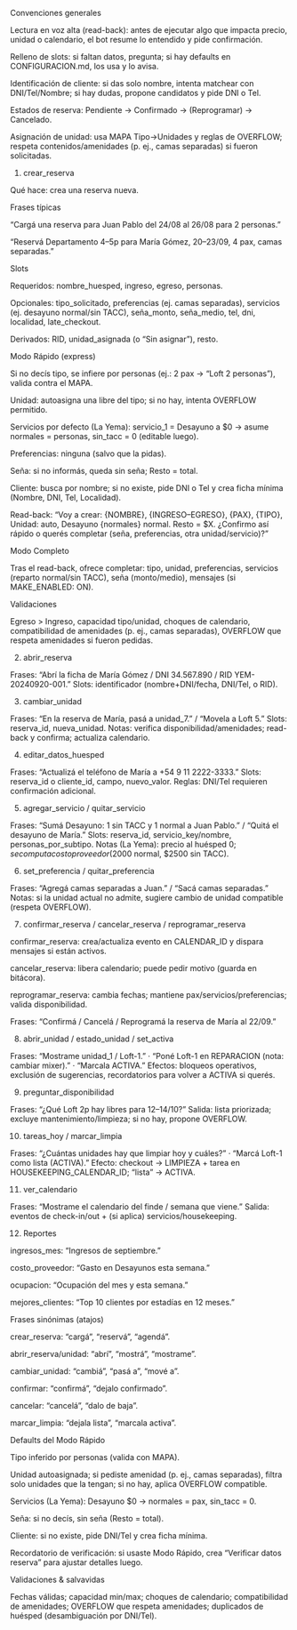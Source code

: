 Convenciones generales

Lectura en voz alta (read-back): antes de ejecutar algo que impacta precio, unidad o calendario, el bot resume lo entendido y pide confirmación.

Relleno de slots: si faltan datos, pregunta; si hay defaults en CONFIGURACION.md, los usa y lo avisa.

Identificación de cliente: si das solo nombre, intenta matchear con DNI/Tel/Nombre; si hay dudas, propone candidatos y pide DNI o Tel.

Estados de reserva: Pendiente → Confirmado → (Reprogramar) → Cancelado.

Asignación de unidad: usa MAPA Tipo→Unidades y reglas de OVERFLOW; respeta contenidos/amenidades (p. ej., camas separadas) si fueron solicitadas.

1) crear_reserva

Qué hace: crea una reserva nueva.

Frases típicas

“Cargá una reserva para Juan Pablo del 24/08 al 26/08 para 2 personas.”

“Reservá Departamento 4–5p para María Gómez, 20–23/09, 4 pax, camas separadas.”

Slots

Requeridos: nombre_huesped, ingreso, egreso, personas.

Opcionales: tipo_solicitado, preferencias (ej. camas separadas), servicios (ej. desayuno normal/sin TACC), seña_monto, seña_medio, tel, dni, localidad, late_checkout.

Derivados: RID, unidad_asignada (o “Sin asignar”), resto.

Modo Rápido (express)

Si no decís tipo, se infiere por personas (ej.: 2 pax → “Loft 2 personas”), valida contra el MAPA.

Unidad: autoasigna una libre del tipo; si no hay, intenta OVERFLOW permitido.

Servicios por defecto (La Yema): servicio_1 = Desayuno a $0 → asume normales = personas, sin_tacc = 0 (editable luego).

Preferencias: ninguna (salvo que la pidas).

Seña: si no informás, queda sin seña; Resto = total.

Cliente: busca por nombre; si no existe, pide DNI o Tel y crea ficha mínima (Nombre, DNI, Tel, Localidad).

Read-back:
“Voy a crear: {NOMBRE}, {INGRESO–EGRESO}, {PAX}, {TIPO}, Unidad: auto, Desayuno {normales} normal. Resto = $X. ¿Confirmo así rápido o querés completar (seña, preferencias, otra unidad/servicio)?”

Modo Completo

Tras el read-back, ofrece completar: tipo, unidad, preferencias, servicios (reparto normal/sin TACC), seña (monto/medio), mensajes (si MAKE_ENABLED: ON).

Validaciones

Egreso > Ingreso, capacidad tipo/unidad, choques de calendario, compatibilidad de amenidades (p. ej., camas separadas), OVERFLOW que respeta amenidades si fueron pedidas.

2) abrir_reserva

Frases: “Abrí la ficha de María Gómez / DNI 34.567.890 / RID YEM-20240920-001.”
Slots: identificador (nombre+DNI/fecha, DNI/Tel, o RID).

3) cambiar_unidad

Frases: “En la reserva de María, pasá a unidad_7.” / “Movela a Loft 5.”
Slots: reserva_id, nueva_unidad.
Notas: verifica disponibilidad/amenidades; read-back y confirma; actualiza calendario.

4) editar_datos_huesped

Frases: “Actualizá el teléfono de María a +54 9 11 2222-3333.”
Slots: reserva_id o cliente_id, campo, nuevo_valor.
Reglas: DNI/Tel requieren confirmación adicional.

5) agregar_servicio / quitar_servicio

Frases: “Sumá Desayuno: 1 sin TACC y 1 normal a Juan Pablo.” / “Quitá el desayuno de María.”
Slots: reserva_id, servicio_key/nombre, personas_por_subtipo.
Notas (La Yema): precio al huésped $0; se computa costo proveedor ($2000 normal, $2500 sin TACC).

6) set_preferencia / quitar_preferencia

Frases: “Agregá camas separadas a Juan.” / “Sacá camas separadas.”
Notas: si la unidad actual no admite, sugiere cambio de unidad compatible (respeta OVERFLOW).

7) confirmar_reserva / cancelar_reserva / reprogramar_reserva

confirmar_reserva: crea/actualiza evento en CALENDAR_ID y dispara mensajes si están activos.

cancelar_reserva: libera calendario; puede pedir motivo (guarda en bitácora).

reprogramar_reserva: cambia fechas; mantiene pax/servicios/preferencias; valida disponibilidad.

Frases: “Confirmá / Cancelá / Reprogramá la reserva de María al 22/09.”

8) abrir_unidad / estado_unidad / set_activa

Frases: “Mostrame unidad_1 / Loft-1.” · “Poné Loft-1 en REPARACION (nota: cambiar mixer).” · “Marcala ACTIVA.”
Efectos: bloqueos operativos, exclusión de sugerencias, recordatorios para volver a ACTIVA si querés.

9) preguntar_disponibilidad

Frases: “¿Qué Loft 2p hay libres para 12–14/10?”
Salida: lista priorizada; excluye mantenimiento/limpieza; si no hay, propone OVERFLOW.

10) tareas_hoy / marcar_limpia

Frases: “¿Cuántas unidades hay que limpiar hoy y cuáles?” · “Marcá Loft-1 como lista (ACTIVA).”
Efecto: checkout → LIMPIEZA + tarea en HOUSEKEEPING_CALENDAR_ID; “lista” → ACTIVA.

11) ver_calendario

Frases: “Mostrame el calendario del finde / semana que viene.”
Salida: eventos de check-in/out + (si aplica) servicios/housekeeping.

12) Reportes

ingresos_mes: “Ingresos de septiembre.”

costo_proveedor: “Gasto en Desayunos esta semana.”

ocupacion: “Ocupación del mes y esta semana.”

mejores_clientes: “Top 10 clientes por estadías en 12 meses.”

Frases sinónimas (atajos)

crear_reserva: “cargá”, “reservá”, “agendá”.

abrir_reserva/unidad: “abrí”, “mostrá”, “mostrame”.

cambiar_unidad: “cambiá”, “pasá a”, “mové a”.

confirmar: “confirmá”, “dejalo confirmado”.

cancelar: “cancelá”, “dalo de baja”.

marcar_limpia: “dejala lista”, “marcala activa”.

Defaults del Modo Rápido

Tipo inferido por personas (valida con MAPA).

Unidad autoasignada; si pediste amenidad (p. ej., camas separadas), filtra solo unidades que la tengan; si no hay, aplica OVERFLOW compatible.

Servicios (La Yema): Desayuno $0 → normales = pax, sin_tacc = 0.

Seña: si no decís, sin seña (Resto = total).

Cliente: si no existe, pide DNI/Tel y crea ficha mínima.

Recordatorio de verificación: si usaste Modo Rápido, crea “Verificar datos reserva” para ajustar detalles luego.

Validaciones & salvavidas

Fechas válidas; capacidad min/max; choques de calendario; compatibilidad de amenidades; OVERFLOW que respeta amenidades; duplicados de huésped (desambiguación por DNI/Tel).